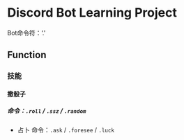 # Discord Bot Learning Project

Bot命令符：‘.'

## Function

### 技能

#### 撒骰子
##### 命令：`.roll` / `.ssz` / `.random`

* 占卜
命令：`.ask` / `.foresee` / `.luck`
